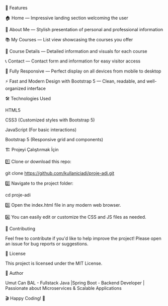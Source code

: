 🚀 Features

🏠 Home — Impressive landing section welcoming the user

👤 About Me — Stylish presentation of personal and professional information

📚 My Courses — List view showcasing the courses you offer

📄 Course Details — Detailed information and visuals for each course

📞 Contact — Contact form and information for easy visitor access

📱 Fully Responsive — Perfect display on all devices from mobile to desktop

⚡ Fast and Modern Design with Bootstrap 5 — Clean, readable, and well-organized interface


🛠 Technologies Used

HTML5

CSS3 (Customized styles with Bootstrap 5)

JavaScript (For basic interactions)

Bootstrap 5 (Responsive grid and components)


🏗 Projeyi Çalıştırmak İçin

1️⃣ Clone or download this repo:

git clone https://github.com/kullaniciadi/proje-adi.git

2️⃣ Navigate to the project folder:

cd proje-adi

3️⃣ Open the index.html file in any modern web browser.

4️⃣ You can easily edit or customize the CSS and JS files as needed.


🤝 Contributing

Feel free to contribute if you'd like to help improve the project! Please open an issue for bug reports or suggestions.

📜 License

This project is licensed under the MIT License.

📌 Author

Umut Can BAL - Fullstack Java |Spring Boot - Backend Developer | Passionate about Microservices & Scalable Applications

🎬 Happy Coding! 🚀






